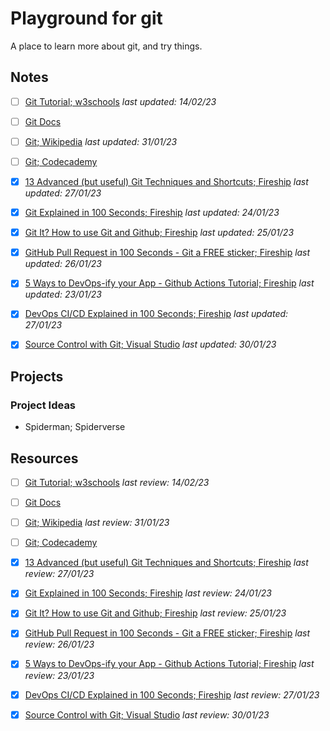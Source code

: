 # Playground for git

A place to learn more about git, and try things.

## Notes

- [ ] [Git Tutorial; w3schools](notes/git-tutorial--w3school.md) *last updated: 14/02/23*

- [ ] [Git Docs](notes/git-docs.md) 

- [ ] [Git; Wikipedia](notes/git--wikipedia.md) *last updated: 31/01/23*

- [ ] [Git; Codecademy](notes/git--codecademy.md)

- [x] [13 Advanced (but useful) Git Techniques and Shortcuts; Fireship](notes/13-advanced-(but-useful)-git-techniques-and-Shortcuts--fireship.md) *last updated: 27/01/23*

- [x] [Git Explained in 100 Seconds; Fireship](notes/git-explained-in-100-seconds--fireship.md) *last updated: 24/01/23*

- [x] [Git It? How to use Git and Github; Fireship](notes/git-it-how-to-use-git-and-github--fireship.md) *last updated: 25/01/23*

- [x] [GitHub Pull Request in 100 Seconds - Git a FREE sticker; Fireship](notes/github-pull-request-in-100-Seconds-git-a-free-sticker--fireship.md) *last updated: 26/01/23*

- [x] [5 Ways to DevOps-ify your App - Github Actions Tutorial; Fireship](notes/5-ways-to-devops-ify-your-app-github-actions-tutorial--fireship.md) *last updated: 23/01/23*

- [x] [DevOps CI/CD Explained in 100 Seconds; Fireship](notes/devops-ci-cd-explained-in-100-seconds--fireship.md) *last updated: 27/01/23*

- [x] [Source Control with Git; Visual Studio](notes/source-control-with-git--visual-studio.md) *last updated: 30/01/23*

## Projects

### Project Ideas

- Spiderman; Spiderverse

## Resources

- [ ] [Git Tutorial; w3schools](https://www.w3schools.com/git/default.asp) *last review: 14/02/23*

- [ ] [Git Docs](https://git-scm.com/docs)

- [ ] [Git; Wikipedia](https://en.wikipedia.org/wiki/Git) *last review: 31/01/23*

- [ ] [Git; Codecademy](https://www.codecademy.com/learn/learn-git)

- [x] [13 Advanced (but useful) Git Techniques and Shortcuts; Fireship](https://www.youtube.com/watch?v=ecK3EnyGD8o) *last review: 27/01/23*

- [x] [Git Explained in 100 Seconds; Fireship](https://www.youtube.com/watch?v=hwP7WQkmECE) *last review: 24/01/23*

- [x] [Git It? How to use Git and Github; Fireship](https://www.youtube.com/watch?v=HkdAHXoRtos) *last review: 25/01/23*

- [x] [GitHub Pull Request in 100 Seconds - Git a FREE sticker; Fireship](https://www.youtube.com/watch?v=8lGpZkjnkt4) *last review: 26/01/23*

- [x] [5 Ways to DevOps-ify your App - Github Actions Tutorial; Fireship](https://www.youtube.com/watch?v=eB0nUzAI7M8) *last review: 23/01/23*

- [x] [DevOps CI/CD Explained in 100 Seconds; Fireship](https://www.youtube.com/watch?v=scEDHsr3APg) *last review: 27/01/23*

- [x] [Source Control with Git; Visual Studio](https://code.visualstudio.com/docs/sourcecontrol/overview) *last review: 30/01/23*